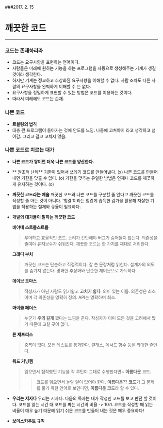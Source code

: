 ###2017. 2. 15
# 깨끗한 코드 
---
### 코드는 존재하리라
- 코드는 요구사항을 표현하는 언어이다.
- 사람들은 미래에 원하는 기능을 하는 프로그램을 자동으로 생성해주는 기계가 생길 것이라 생각한다.
- 하지만 기계는 정교하고 추상화된 요구사항을 이해할 수 없다. 사람 조차도 다른 사람의 요구사항을 완벽하게 이해할 수 는 없다.
- 요구사항을 정밀하게 표현할 수 있는 방법은 코드를 이용하는 것이다.
- 따라서 미래에도 코드는 존재.

### 나쁜 코드
 - **르블링의 법칙**
  - 대충 짠 프로그램이 돌아가는 것에 안도를 느낌. 나중에 고쳐야지 라고 생각하고 넘어감. 그리고 결코 고치지 않음.
  
### 나쁜 코드로 치르는 대가 
- **나쁜 코드가 쌓이면 더욱 나쁜 코드를 양산한다.**

- ** 원초적 난제** 
 기한이 있어서 쓰레기 코드를 만들어낸다. (x) 
 나쁜 코드를 만들어 내면 기한을 맞출 수 없다. (o)
 기한을 맞추는 유일한 방법은 언제나 코드를 깨끗하게 유지하는 것이다. (o)
 
- **깨끗한 코드라는 예술**
 깨끗한 코드와 나쁜 코드를 구분할 줄 안다고 깨끗한 코드를 작성할 줄 아는 것이 아니다. '청결'이라는 힘겹게 습득한 감가을 활용해 자잘한 기법을 적용하는 절제와 규율이 필요하다.
 
- **개발의 대가들이 말하는 깨끗한 코드**

  **비야네 스트롭스트룹**
  > 우아하고 효율적인 코드. 논리가 간단해야 버그가 숨어들지 않는다. 의존성을 줄여야 유지보수가 쉬워진다. 깨끗한 코드는 한 가지를 제대로 처리한다.
  
  **그래디 부치**
  > 깨끗한 코드는 단순하고 직접적이다. 잘 쓴 문장처럼 읽힌다. 설계자의 의도를 숨기지 않는다. 명쾌한 추상화와 단순한 제어문으로 가득하다.
  
  **데이브 토마스**
  > 작성자가 아닌 사람도 읽기쉽고 **고치기 쉽다**. 의미 있는 이름. 의존성은 최소이며 각 의존성을 명확히 정의. API는 명확하며 최소. 
  
  **마이클 페더스**
  > 누군가 **주의 깊게** 짰다는 느낌을 준다. 작성자가 이미 모든 것을 고려해서 짰기 때문에 고칠 곳이 없다.
  
  **론 제프리스**
  > 중복이 없다. 모든 테스트를 통과한다. 클래스, 메서드 함수 등을 최대한 줄인다. 
  
  **워드 커닝햄**
  > 읽으면서 짐작했던 기능을 각 루틴이 그대로 수행한다면~ **아름다운** 코드.
  >> 코드를 읽으면서 놀랄 일이 없어야 한다. **아름다운**?? **코드**가 그 문제를 풀기 위한 언어로 보인다면, **아름다운 코드**라 할 수 있다.
  
- **우리는 저자다**
 우리는 저자다. 다음의 독자는 내가 작성한 코드를 보고 판단 할 것이다. 
 코드를 읽는 시간 대 코드를 짜는 시간의 비율 -> 10:1. 코드를 작성할 때 읽는 비율이 매우 높기 때문에 읽기 쉬운 코드를 만들어 내는 것은 매우 중요하다!
 
 - **보이스카우트 규칙**
  